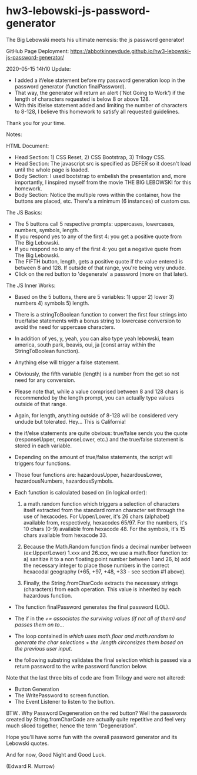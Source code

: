 # hw3-lebowski-js-password-generator
The Big Lebowski meets his ultimate nemesis: the js password generator!

GitHub Page Deployment: https://abbotkinneydude.github.io/hw3-lebowski-js-password-generator/

2020-05-15 14h10 Update:

- I added a if/else statement before my password generation loop in the password generator (function finalPassword).
- That way, the generator will return an alert ('Not Going to Work') if the length of characters requested is below 8 or above 128.
- With this if/else statement added and limiting the number of characters to 8-128, I believe this homework to satisfy all requested guidelines.

Thank you for your time. 


Notes:

HTML Document:
- Head Section: 1) CSS Reset, 2) CSS Bootstrap, 3) Trilogy CSS.
- Head Section: The javascript src is specified as DEFER so it doesn't load until the whole page is loaded.
- Body Section: I used bootstrap to embelish the presentation and, more importantly, I inspired myself from the movie THE BIG LEBOWSKI for this homework.
- Body Section: Notice the multiple rows within the container, how the buttons are placed, etc. There's a minimum (6 instances) of custom css.


The JS Basics:

- The 5 buttons call 5 respective prompts: uppercases, lowercases, numbers, symbols, length.
- If you respond yes to any of the first 4: you get a positive quote from The Big Lebowski.
- If you respond no to any of the first 4: you get a negative quote from The Big Lebowski.
- The FIFTH button, length, gets a positive quote if the value entered is between 8 and 128. If outside of that range, you're being very undude.
- Click on the red button to 'degenerate' a password (more on that later).

The JS Inner Works:

- Based on the 5 buttons, there are 5 variables: 1) upper 2) lower 3) numbers 4) symbols 5) length.
- There is a stringToBoolean function to convert the first four strings into true/false statements with a bonus string to lowercase conversion to avoid the need for uppercase characters.
- In addition of yes, y, yeah, you can also type yeah lebowski, team america, south park, beavis, oui, ja [const array within the StringToBoolean function).
- Anything else will trigger a false statement.
- Obviously, the fifth variable (length) is a number from the get so not need for any conversion.
- Please note that, while a value comprised between 8 and 128 chars is recommended by the length prompt, you can actually type values outside of that range.
- Again, for length, anything outside of 8-128 will be considered very undude but tolerated. Hey... This is California!
- the if/else statements are quite obvious: true/false sends you the quote (responseUpper, responseLower, etc.) and the true/false statement is stored in each variable.
- Depending on the amount of true/false statements, the script will triggers four functions.
- Those four functions are: hazardousUpper, hazardousLower, hazardousNumbers, hazardousSymbols.
- Each function is calculated based on (in logical order):

   1) a math.random function which triggers a selection of characters itself extracted from the standard roman character set
   through the use of hexacodes.
   For Upper/Lower, it's 26 chars (alphabet) available from, respectively, hexacodes 65/97.
   For the numbers, it's 10 chars (0-9) available from hexacode 48.
   For the symbols, it's 15 chars available from hexacode 33.

  2) Because the Math.Random function finds a decimal number between (ex:Upper/Lower) 1.xxx and 26.xxx,
  we use a math.floor function to: a) sanitize it to a non floating point number between 1 and 26,
  b) add the necessary integer to place those numbers in the correct hexacodal geography (+65, +97, +48, +33 - see section #1 above).
 
  3) Finally, the String.fromCharCode extracts the necessary strings (characters) from each operation.
  This value is inherited by each hazardous function.
  
- The function finalPassword generates the final password (LOL).
- The if in the <var all> += associates the surviving values (if not all of them) and passes them on to...
- The loop contained in <var password> which uses math.floor and math.random to generate the char selections + the .length circonsizes them based on the previous user input.
- the following substring validates the final selection which is passed via a return password to the write password function below.

Note that the last three bits of code are from Trilogy and were not altered:

- Button Generation
- The WritePassword to screen function.
- The Event Listener to listen to the button.

BTW.. Why Password Degeneration on the red button? Well the passwords created by String.fromCharCode are actually quite repetitive and feel very much sliced together, hence the term "Degeneration".

Hope you'll have some fun with the overall password generator and its Lebowski quotes.

And for now, Good Night and Good Luck.

(Edward R. Murrow)

